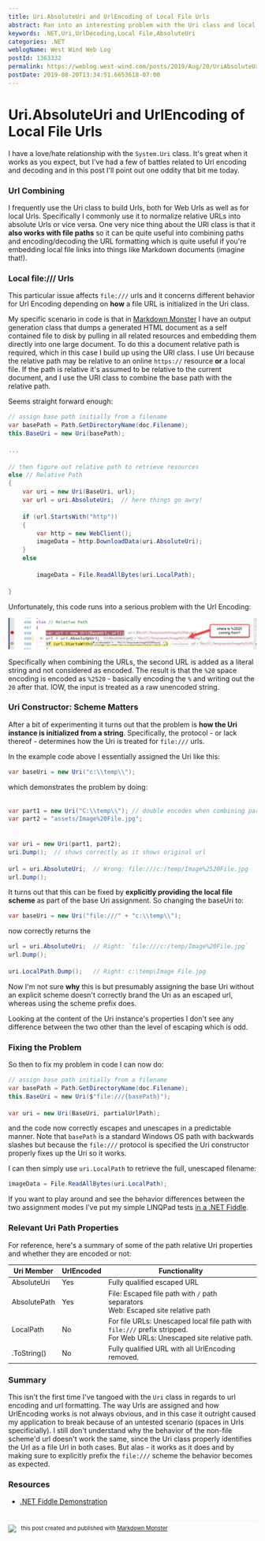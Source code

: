 ```yaml
---
title: Uri.AbsoluteUri and UrlEncoding of Local File Urls
abstract: Ran into an interesting problem with the Uri class and local file URLs today. The problem is that Urls were not properly Url encoding and decoding with the Url treated incorrectly. After a bit of experimenting it turns out that the way the file URL is created is critical to the Url parsing behavior of the Uri class.
keywords: .NET,Uri,UrlDecoding,Local File,AbsoluteUri
categories: .NET
weblogName: West Wind Web Log
postId: 1363332
permalink: https://weblog.west-wind.com/posts/2019/Aug/20/UriAbsoluteUri-and-UrlEncoding-of-Local-File-Urls
postDate: 2019-08-20T13:34:51.6653618-07:00
---
```

# Uri.AbsoluteUri and UrlEncoding of Local File Urls

I have a love/hate relationship with the `System.Uri` class. It's great when it works as you expect, but I've had a few of battles related to Url encoding and decoding and in this post I'll point out one oddity that bit me today.

### Url Combining
I frequently use the Uri class to build Urls, both for Web Urls as well as for local Urls. Specifically I commonly use it to normalize relative URLs into absolute Urls or vice versa. One very nice thing about the URI class is that it **also works with file paths** so it can be quite useful into combining paths and encoding/decoding the URL formatting which is quite useful if you're embedding local file links into things like Markdown documents (imagine that!).

### Local file:/// Urls
This particular issue affects `file:///` urls and it concerns different behavior for Url Encoding depending on **how** a file URL is initialized in the Uri class.

My specific scenario in code is that in [Markdown Monster](https://markdownmonster.west-wind.com) I have an output generation class that dumps a generated HTML document as a self contained file to disk by pulling in all related resources and embedding them directly into one large  document. To do this a document relative path is required, which in this case I build up using the URI class. I use Uri because the relative path may be relative to an online `https://` resource **or** a local file. If the path is relative it's assumed to be relative to the current document, and I use the URI class to combine the base path with the relative path.

Seems straight forward enough:

```cs
// assign base path initially from a filename
var basePath = Path.GetDirectoryName(doc.Filename);
this.BaseUri = new Uri(basePath);

...

// then figure out relative path to retrieve resources
else // Relative Path
{
    var uri = new Uri(BaseUri, url);
    var url = uri.AbsoluteUri;  // here things go awry!
    
    if (url.StartsWith("http"))
    {
        var http = new WebClient();
        imageData = http.DownloadData(uri.AbsoluteUri);
    }
    else
    
        imageData = File.ReadAllBytes(uri.LocalPath);
    
}
```

Unfortunately, this code runs into a serious problem with the Url Encoding:

![](BadEncoding.png)


Specifically when combining the URLs, the second URL is added as a literal string and not considered as encoded. The result is that the `%20` space encoding is encoded as `%2520` - basically encoding the `%` and writing out the `20` after that. IOW, the input is treated as a raw unencoded string.

### Uri Constructor: Scheme Matters
After a bit of experimenting it turns out that the problem is **how the Uri instance is initialized from a string**. Specifically, the protocol - or lack thereof - determines how the Uri is treated for `file:///` urls.

In the example code above I essentially assigned the Uri like this:

```cs
var baseUri = new Uri("c:\\temp\\");
```

which demonstrates the problem by doing:


```cs

var part1 = new Uri("C:\\temp\\"); // double encodes when combining parts 
var part2 = "assets/Image%20File.jpg";


var uri = new Uri(part1, part2);
uri.Dump();  // shows correctly as it shows original url

url = uri.AbsoluteUri;  // Wrong: file:///c:/temp/Image%2520File.jpg 
url.Dump();
```	

It turns out that this can be fixed by **explicitly providing the local file scheme** as part of the base Uri assignment. So changing the baseUri to:

```cs
var baseUri = new Uri("file:///" + "c:\\temp\\");
```

now correctly returns the 

```cs
url = uri.AbsoluteUri;  // Right: `file:///c:/temp/Image%20File.jpg` 
url.Dump();

uri.LocalPath.Dump();   // Right: c:\temp\Image File.jpg
```	

Now I'm not sure **why** this is but presumably assigning the base Uri without an explicit scheme doesn't correctly brand the Uri as an escaped url, whereas using the scheme prefix does.

Looking at the content of the Uri instance's properties I don't see any difference between the two other than the level of escaping which is odd.

### Fixing the Problem
So then to fix my problem in code I can now do:

```cs
// assign base path initially from a filename
var basePath = Path.GetDirectoryName(doc.Filename);
this.BaseUri = new Uri($"file:///{basePath}");

var uri = new Uri(BaseUri, partialUrlPath);
```

and the code now correctly escapes and unescapes in a predictable manner. Note that `basePath` is a standard Windows OS path with backwards slashes but because the `file:///` protocol is specified the Uri constructor properly fixes up the Uri so it works.

I can then simply use `uri.LocalPath` to retrieve the full, unescaped filename:

```cs
imageData = File.ReadAllBytes(uri.LocalPath);
```

If you want to play around and see the behavior differences between the two assignment modes I've put my simple LINQPad tests [in a .NET Fiddle](https://dotnetfiddle.net/o6hIp9).


### Relevant Uri Path Properties
For reference, here's a summary of some of the path relative Uri properties and whether they are encoded or not:

| Uri Member   | UrlEncoded | Functionality                            |
|--------------|------------|------------------------------------------|
| AbsoluteUri  | Yes        | Fully qualified escaped URL              |
| AbsolutePath | Yes        | File: Escaped file path with `/` path separators  <br>Web: Escaped site relative path |
| LocalPath    | No         | For file URLs: Unescaped local file path with `file:///` prefix stripped.<br>For Web URLs: Unescaped site relative path. |
| .ToString()  | No         | Fully qualified URL with all UrlEncoding removed.   |

### Summary
This isn't the first time I've tangoed with the `Uri` class in regards to url encoding and url formatting. The way Urls are assigned and how UrlEncoding works is not always obvious, and in this case it outright caused my application to break because of an untested scenario (spaces in Urls specificially). I still don't understand why the behavior of the non-file scheme'd url doesn't work the same, since the Uri class properly identifies the Url as a file Url in both cases. But alas - it works as it does and by making sure to explicitly prefix the `file:///` scheme the behavior becomes as expected.
  
### Resources
* [.NET Fiddle Demonstration](https://dotnetfiddle.net/o6hIp9)

<div style="margin-top: 30px;font-size: 0.8em;
            border-top: 1px solid #eee;padding-top: 8px;">
    <img src="https://markdownmonster.west-wind.com/favicon.png"
         style="height: 20px;float: left; margin-right: 10px;"/>
    this post created and published with 
    <a href="https://markdownmonster.west-wind.com" 
       target="top">Markdown Monster</a> 
</div>